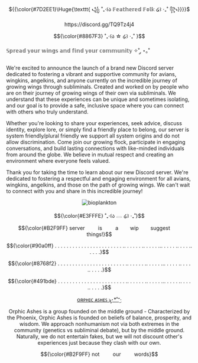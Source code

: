 <p align="center"> ${{\color{#7D2EE1}\Huge{\texttt{ ꧁  ˚₊‧꒰ა  𝔽𝕖𝕒𝕥𝕙𝕖𝕣𝕖𝕕 𝔽𝕠𝕝𝕜  ໒꒱ ‧₊˚ ꧂}}}}$

<p align="center">
https://discord.gg/TQ9Tz4j4



<p align="center"> $${\color{#8867F3} ˚₊‧꒰ა ☆ ໒꒱ ‧₊˚ }$$





𝕊𝕡𝕣𝕖𝕒𝕕 𝕪𝕠𝕦𝕣 𝕨𝕚𝕟𝕘𝕤 𝕒𝕟𝕕 𝕗𝕚𝕟𝕕 𝕪𝕠𝕦𝕣 𝕔𝕠𝕞𝕞𝕦𝕟𝕚𝕥𝕪 ✧˚ ༘ ⋆｡˚

We're excited to announce the launch of a brand new Discord server dedicated to fostering a vibrant and supportive community for avians, wingkins, angelkins, and anyone currently on the incredible journey of growing wings through subliminals. Created and worked on by people who are on their journey of growing wings of their own via subliminals. We understand that these experiences can be unique and sometimes isolating, and our goal is to provide a safe, inclusive space where you can connect with others who truly understand.

Whether you're looking to share your experiences, seek advice, discuss identity, explore lore, or simply find a friendly place to belong, our server is system friendly/plural friendly we support all system origins and do not allow discrimination. Come join our growing flock, participate in engaging conversations, and build lasting connections with like-minded individuals from around the globe. We believe in mutual respect and creating an environment where everyone feels valued.


Thank you for taking the time to learn about our new Discord server. We're dedicated to fostering a respectful and engaging environment for all avians, wingkins, angelkins, and those on the path of growing wings. We can't wait to connect with you and share in this incredible journey!

<div align="center">
  
 ![bioplankton](https://komarev.com/ghpvc/?username=WingedHumanity&abbreviated=true&label=Aviae&color=491bde)

<p align="center"> $${\color{#E3FFFE} ˚₊‧꒰ა 𓂋 ໒꒱ ‧₊˚}$$


<p align="center"> $${\color{#B2F9FF}
  server 
      is 
      a    wip    suggest    things!}$$

<p align="center"> $${\color{#90a0ff}
  . . . . . . . . . . . . . . . . . . . . . . . .. . . . .  . .. . . . . ... . . . . .. . . . ..  . . .  .}$$

  <p align="center"> $${\color{#8768f2}
  . . . . . . . . . . . . . . . . . . . . . . . .. . . . .  . .. . . . . ... . . . . .. . . . ..  . . .  .}$$

  <p align="center"> $${\color{#491bde}
  . . . . . . . . . . . . . . . . . . . . . . . .. . . . .  . .. . . . . ... . . . . .. . . . ..  . . .  .}$$

<div align="center">

  [ᴏʀᴘʜɪᴄ ᴀꜱʜᴇꜱ ৡ･*˚⁺‧͙](https://orphicashes.crd.co/#aves)

  Orphic Ashes is a group founded on the middle ground - Characterized by the Phoenix, Orphic Ashes is founded on beliefs of balance, prosperity, and wisdom. We approach nonhumanism not via both extremes in the community (genetics vs subliminal debate), but by the middle ground. Naturally, we do not entertain fakes, but we will not discount other's experiences just because they clash with our own.

<p align="center"> $${\color{#B2F9FF}
  not 
      our 
      words}$$
